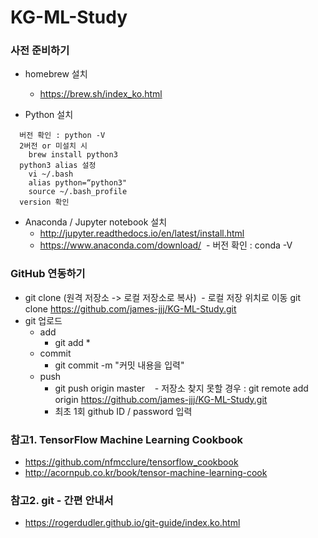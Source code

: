 # KG-ML-Study

### 사전 준비하기
- homebrew 설치
  - https://brew.sh/index_ko.html
  
- Python 설치 
~~~  
  버전 확인 : python -V
  2버전 or 미설치 시 
    brew install python3
  python3 alias 설정
    vi ~/.bash 
    alias python=“python3" 
    source ~/.bash_profile
  version 확인
~~~

- Anaconda / Jupyter notebook 설치 
  - http://jupyter.readthedocs.io/en/latest/install.html
  - https://www.anaconda.com/download/
  - 버전 확인 : conda -V

### GitHub 연동하기
- git clone (원격 저장소 -> 로컬 저장소로 복사)
  - 로컬 저장 위치로 이동 git clone https://github.com/james-jjj/KG-ML-Study.git
- git 업로드 
  - add
    - git add *
  - commit
    - git commit -m "커밋 내용을 입력"
  - push
    - git push origin master
    - 저장소 찾지 못할 경우 : git remote add origin https://github.com/james-jjj/KG-ML-Study.git
    - 최초 1회 github ID / password 입력

### 참고1. TensorFlow Machine Learning Cookbook
- https://github.com/nfmcclure/tensorflow_cookbook
- http://acornpub.co.kr/book/tensor-machine-learning-cook

### 참고2. git - 간편 안내서
- https://rogerdudler.github.io/git-guide/index.ko.html

